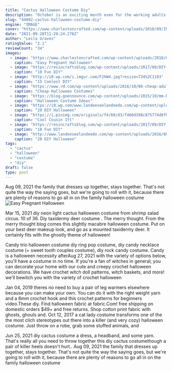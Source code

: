 ```yaml
---
title: "Cactus Halloween Costume Diy"
description: "October is an exciting month even for the working adults. We get to break away from our professional work attire at least once this month. If you are celebrating halloween at the office, be creative, dress up in appropriate costume and bring some fun to the workplace. Picking an appropriate halloween costume"
slug: "44892-cactus-halloween-costume-diy"
engine: "IMAGE"
cover: "https://www.charlestoncrafted.com/wp-content/uploads/2018/09/IMG_7389.jpg"
date: "2021-09-28T11:20:24.276Z"
author: "Leila Graves"
ratingValue: "2.1"
reviewCount: "34"
images:
  - image: "https://www.charlestoncrafted.com/wp-content/uploads/2018/09/IMG_7389.jpg"
    caption: "Easy Pregnant Halloween"
  - image: "https://resincraftsblog.com/wp-content/uploads/2017/09/DIY-Cactus-Halloween-Costume.png"
    caption: "10 Fun DIY"
  - image: "http://i0.wp.com/i.imgur.com/F2hW4.jpg?resize=724%2C1193"
    caption: "15 Coolest DIY"
  - image: "https://www.rd.com/wp-content/uploads/2016/10/06-cheap-adult-halloween-costumes.jpg"
    caption: "Cheap Halloween Costumes"
  - image: "https://blog.goennounce.com/wp-content/uploads/2015/10/mm-halloween-costume.jpg"
    caption: "Halloween Costume Ideas"
  - image: "https://i0.wp.com/www.landeeseelandeedo.com/wp-content/uploads/2016/08/DIY-Halloween-Costumes-Ideas-Flowering-Cactus-Cant-Touch-This-Clothespins-and-Acrylic-Paint-Handmade-Costume-idea-via-evite.jpg?resize=610%2C916&ssl=1"
    caption: "20 DIY Halloween"
  - image: "https://i.pinimg.com/originals/f4/60/d3/f460d398c875774d0fbd78ca53b6e08d.jpg"
    caption: "Cool Cousin Itt"
  - image: "https://resincraftsblog.com/wp-content/uploads/2017/09/DIY-paint-brush-costume.jpg"
    caption: "10 Fun DIY"
  - image: "http://www.landeeseelandeedo.com/wp-content/uploads/2016/08/DIY-Halloween-Costumes-Ideas-Darling-Give-a-Mouse-a-Cookie-Book-Character-DIY-Halloween-Costumes-via-Seeker-of-Happiness.jpg"
    caption: "20 DIY Halloween"
tags:
  - "cactus"
  - "halloween"
  - "costume"
  - "diy"
draft: false
type: post
---
```


Aug 09, 2021 the family that dresses up together, stays together. That's not quite the way the saying goes, but we're going to roll with it, because there are plenty of reasons to go all in on the family halloween costume
![Easy Pregnant Halloween](https://www.charlestoncrafted.com/wp-content/uploads/2018/09/IMG_7389.jpg "Easy Pregnant Halloween")

Mar 15, 2021 diy neon light cactus halloween costume from shrimp salad circus. 10 of 36. Diy taxidermy deer costume . The merry thought. From the merry thought blog comes this slightly macabre halloween costume. Put on your best deer makeup look, and go as a mounted taxidermy deer. It certainly fits with the ghostly theme of halloween!
<!--inArticleAds-->

<!--galleryOne-->

Candy trio halloween costume diy ring pop costume, diy candy necklace costume (+ sweet tooth couples costume), diy rock candy costume. Candy is a halloween necessity afterAug 27, 2021 with the variety of options below, you'll have a costume in no time. If you're a fan of witches in general, you can decorate your home with our cute and creepy crochet halloween decorations. We have crochet witch doll patterns, witch baskets, and more! we'll bewitch you with the variety of crochet halloween
<!--inArticleAds-->

<!--galleryTwo-->

Jan 04, 2019 theres no need to buy a pair of leg warmers elsewhere because you can make your own. You can do it with the right weight yarn and a 6mm crochet hook and this crochet patterns for beginners video.These diy. Find halloween fabric at fabric.Com! free shipping on domestic orders $49+ and free returns. Shop cotton print fabric with ghosts, ghouls and. Oct 12, 2017 a cat lady costume transforms one of the the most clich stereotypes out there into a killer (and very cozy) halloween costume. Just throw on a robe, grab some stuffed animals, and
<!--galleryThree-->

Jun 25, 2021 diy cactus costume a dress, a headband, and some yarn. That's really all you need to throw together this diy cactus costumethough a pair of killer heels doesn't hurt.. Aug 09, 2021 the family that dresses up together, stays together. That's not quite the way the saying goes, but we're going to roll with it, because there are plenty of reasons to go all in on the family halloween costume